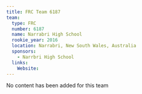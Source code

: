 ```yaml
---
title: FRC Team 6187
team:
  type: FRC
  number: 6187
  name: Narrabri High School
  rookie_year: 2016
  location: Narrabri, New South Wales, Australia
  sponsors:
    - Narrbri High School
  links:
    Website: 
---
```

No content has been added for this team